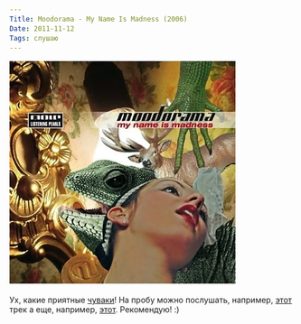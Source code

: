 ```yaml
---
Title: Moodorama - My Name Is Madness (2006)
Date: 2011-11-12
Tags: слушаю
---
```


![moodorama.jpeg](images/moodorama.jpeg)

Ух, какие приятные [чуваки][1]! На пробу можно послушать, например, [этот][2] трек а еще, например, [этот][3]. Рекомендую! :)

[1]: http://www.discogs.com/Moodorama-My-Name-Is-Madness/release/802925
[2]: http://soundcloud.com/moodopapa1/modoorama-feat-strager-cole
[3]: http://soundcloud.com/moodopapa1/beatzekatze-part3